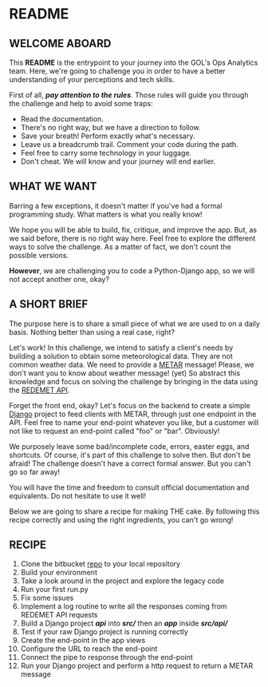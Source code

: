 
# README #

## WELCOME ABOARD ##

This **README** is the entrypoint to your journey into the GOL's Ops Analytics team. Here, we're going to challenge you
in order to have a better understanding of your perceptions and tech skills.

First of all, **_pay attention to the rules_**. Those rules will guide you through the challenge and help to avoid
some traps:

- Read the documentation.
- There's no right way, but we have a direction to follow.
- Save your breath! Perform exactly what's necessary.
- Leave us a breadcrumb trail. Comment your code during the path.
- Feel free to carry some technology in your luggage.
- Don't cheat. We will know and your journey will end earlier.

## WHAT WE WANT ##

Barring a few exceptions, it doesn't matter if you've had a formal programming study. What matters is what you really know! 

We hope you will be able to build, fix, critique, and improve the app. But, as we said before, there is no right way here. Feel free to explore the different ways to solve the challenge. As a matter of fact, we don't count the possible versions.

**However**, we are challenging you to code a Python-Django app, so we will not accept another one, okay?


## A SHORT BRIEF ##

The purpose here is to share a small piece of what we are used to on a daily basis. Nothing better than using a real case, right?

Let's work! In this challenge, we intend to satisfy a client's needs by building a solution to obtain some meteorological data. They are not
common weather data. We need to provide a [METAR][1] message! Please, we don't want you to know about weather message! (yet) So abstract this knowledge and focus on solving the challenge by bringing in the data using the [REDEMET API][2].

Forget the front end, okay? Let's focus on the backend to create a simple [Django][3] project to feed clients with METAR, through just one endpoint in the API. Feel free to name your end-point whatever you like, but a customer will not like to request an end-point called "foo" or "bar". Obviously!

We purposely leave some bad/incomplete code, errors, easter eggs, and shortcuts. Of course, it's part of this challenge to solve then. But don't be afraid! The challenge doesn't have a correct formal answer. But you can't go so far away! 

You will have the time and freedom to consult official documentation and equivalents. Do not hesitate to use it well!

Below we are going to share a recipe for making THE cake. By following this recipe correctly and using the right ingredients, you can't go wrong!

## RECIPE ##

1. Clone the bitbucket [repo][4] to your local repository
2. Build your environment
3. Take a look around in the project and explore the legacy code
4. Run your first run.py
5. Fix some issues
6. Implement a log routine to write all the responses coming from REDEMET API requests
6. Build a Django project **_api_** into **_src/_** then an **_app_** inside **_src/api/_**
8. Test if your raw Django project is running correctly
8. Create the end-point in the app views
8. Configure the URL to reach the end-point 
9. Connect the pipe to response through the end-point
10. Run your Django project and perform a http request to return a METAR message

[1]: https://pt.wikipedia.org/wiki/Metar "Wikipedia"
[2]: https://www.redemet.aer.mil.br/?i=facilidades&p=api-redemet "REDEMET API Link"
[3]: https://www.djangoproject.com/ "Official Django Website"
[4]: https://bitbucket.org/danrantunes/met_forecast/src/master/ "Bitbucket @danrantunes"


